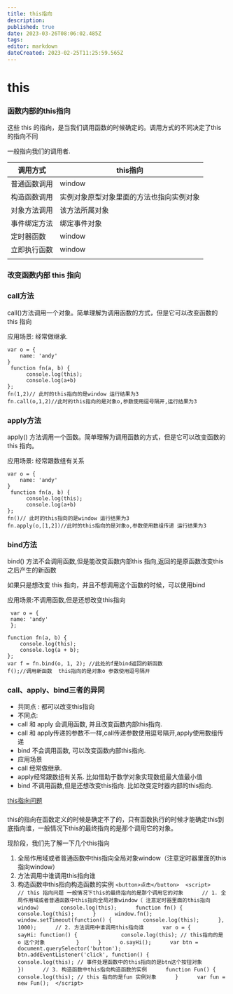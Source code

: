 ```yaml
---
title: this指向
description: 
published: true
date: 2023-03-26T08:06:02.485Z
tags: 
editor: markdown
dateCreated: 2023-02-25T11:25:59.565Z
---
```


# this

### 函数内部的this指向

这些 this 的指向，是当我们调用函数的时候确定的。调用方式的不同决定了this 的指向不同

一般指向我们的调用者.

| 调用方式     | this指向                                 |
| -------------- | ------------------------------------------ |
| 普通函数调用 | window                                   |
| 构造函数调用 | 实例对象原型对象里面的方法也指向实例对象 |
| 对象方法调用 | 该方法所属对象                           |
| 事件绑定方法 | 绑定事件对象                             |
| 定时器函数   | window                                   |
| 立即执行函数 | window                                   |
|              |                                          |

### 改变函数内部 this 指向

### call方法

call()方法调用一个对象。简单理解为调用函数的方式，但是它可以改变函数的 this 指向

应用场景: 经常做继承.

```
var o = {
    name: 'andy'
}
 function fn(a, b) {
      console.log(this);
      console.log(a+b)
};
fn(1,2)// 此时的this指向的是window 运行结果为3
fn.call(o,1,2)//此时的this指向的是对象o,参数使用逗号隔开,运行结果为3
```

### apply方法

apply() 方法调用一个函数。简单理解为调用函数的方式，但是它可以改变函数的 this 指向。

应用场景: 经常跟数组有关系

```
var o = {
    name: 'andy'
}
 function fn(a, b) {
      console.log(this);
      console.log(a+b)
};
fn()// 此时的this指向的是window 运行结果为3
fn.apply(o,[1,2])//此时的this指向的是对象o,参数使用数组传递 运行结果为3
```

### bind方法

bind() 方法不会调用函数,但是能改变函数内部this 指向,返回的是原函数改变this之后产生的新函数

如果只是想改变 this 指向，并且不想调用这个函数的时候，可以使用bind

应用场景:不调用函数,但是还想改变this指向

```
 var o = {
 name: 'andy'
 };

function fn(a, b) {
    console.log(this);
    console.log(a + b);
};
var f = fn.bind(o, 1, 2); //此处的f是bind返回的新函数
f();//调用新函数  this指向的是对象o 参数使用逗号隔开
```

### call、apply、bind三者的异同

* 共同点 : 都可以改变this指向
* 不同点:
* call 和 apply 会调用函数, 并且改变函数内部this指向.
* call 和 apply传递的参数不一样,call传递参数使用逗号隔开,apply使用数组传递
* bind 不会调用函数, 可以改变函数内部this指向.
* 应用场景
* call 经常做继承.
* apply经常跟数组有关系. 比如借助于数学对象实现数组最大值最小值
* bind 不调用函数,但是还想改变this指向. 比如改变定时器内部的this指向.

[this指向问题](https://www.notion.so/this-f7abd774935b44b6be3c8772ebba7fb7)




### 

this的指向在函数定义的时候是确定不了的，只有函数执行的时候才能确定this到底指向谁，一般情况下this的最终指向的是那个调用它的对象。

现阶段，我们先了解一下几个this指向

1. 全局作用域或者普通函数中this指向全局对象window（注意定时器里面的this指向window）
2. 方法调用中谁调用this指向谁
3. 构造函数中this指向构造函数的实例
    `<button>点击</button>  <script>      // this 指向问题 一般情况下this的最终指向的是那个调用它的对象      // 1. 全局作用域或者普通函数中this指向全局对象window（ 注意定时器里面的this指向window）      console.log(this);      function fn() {          console.log(this);      }      window.fn();      window.setTimeout(function() {          console.log(this);      }, 1000);      // 2. 方法调用中谁调用this指向谁      var o = {          sayHi: function() {              console.log(this); // this指向的是 o 这个对象          }      }      o.sayHi();      var btn = document.querySelector('button');      btn.addEventListener('click', function() {              console.log(this); // 事件处理函数中的this指向的是btn这个按钮对象          })      // 3. 构造函数中this指向构造函数的实例      function Fun() {          console.log(this); // this 指向的是fun 实例对象      }      var fun = new Fun();  </script>`